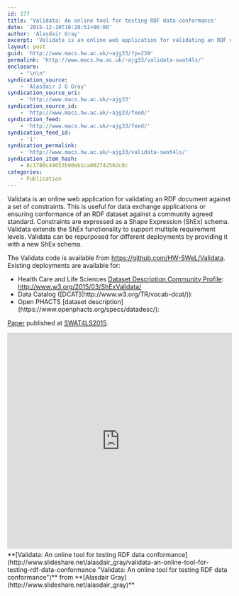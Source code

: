 ```yaml
---
id: 177
title: 'Validata: An online tool for testing RDF data conformance'
date: '2015-12-10T10:20:51+00:00'
author: 'Alasdair Gray'
excerpt: 'Validata is an online web application for validating an RDF document against a set of constraints. This is useful for data exchange applications or ensuring conformance of an RDF dataset against a community agreed standard. Constraints are expressed as a Shape Expression (ShEx) schema. Validata extends the ShEx functionality to support multiple requirement levels. Validata [&hellip;]'
layout: post
guid: 'http://www.macs.hw.ac.uk/~ajg33/?p=239'
permalink: 'http://www.macs.hw.ac.uk/~ajg33/validata-swat4ls/'
enclosure:
    - "\n\n"
syndication_source:
    - 'Alasdair J G Gray'
syndication_source_uri:
    - 'http://www.macs.hw.ac.uk/~ajg33'
syndication_source_id:
    - 'http://www.macs.hw.ac.uk/~ajg33/feed/'
syndication_feed:
    - 'http://www.macs.hw.ac.uk/~ajg33/feed/'
syndication_feed_id:
    - '1'
syndication_permalink:
    - 'http://www.macs.hw.ac.uk/~ajg33/validata-swat4ls/'
syndication_item_hash:
    - 8c1780c49653b90eb1ca00274256dc8c
categories:
    - Publication
---
```


Validata is an online web application for validating an RDF document against a set of constraints. This is useful for data exchange applications or ensuring conformance of an RDF dataset against a community agreed standard. Constraints are expressed as a Shape Expression (ShEx) schema.  
Validata extends the ShEx functionality to support multiple requirement levels. Validata can be repurposed for different deployments by providing it with a new ShEx schema.

The Validata code is available from <https://github.com/HW-SWeL/Validata>. Existing deployments are available for:

- Health Care and Life Sciences [Dataset Description Community Profile](http://www.w3.org/TR/hcls-dataset/): <http://www.w3.org/2015/03/ShExValidata/>
- <div>Data Catalog ([DCAT](http://www.w3.org/TR/vocab-dcat/)): <http://www.macs.hw.ac.uk/~ajg33/validata/></div>
- <div></div><div>Open PHACTS [dataset description](https://www.openphacts.org/specs/datadesc/): <http://openphacts.cs.man.ac.uk/validata></div>

[Paper](http://www.swat4ls.org/wp-content/uploads/2015/10/SWAT4LS_2015_paper_3.pdf) published at [SWAT4LS2015](http://www.swat4ls.org/workshops/cambridge2015/).

<iframe allowfullscreen="allowfullscreen" frameborder="0" height="485" marginheight="0" marginwidth="0" scrolling="no" src="http://www.slideshare.net/slideshow/embed_code/key/ilk3Quo0IDyjAn" style="border: 1px solid #CCC; border-width: 1px; margin-bottom: 5px; max-width: 100%;" width="595"> </iframe>

<div style="margin-bottom: 5px;"> **[Validata: An online tool for testing RDF data conformance](http://www.slideshare.net/alasdair_gray/validata-an-online-tool-for-testing-rdf-data-conformance "Validata: An online tool for testing RDF data conformance")**  from **[Alasdair Gray](http://www.slideshare.net/alasdair_gray)**</div>